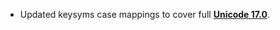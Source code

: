 
- Updated keysyms case mappings to cover full **[Unicode 17.0]**.

  [Unicode 17.0]: https://www.unicode.org/versions/Unicode17.0.0/
